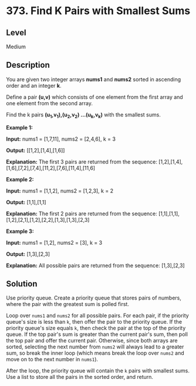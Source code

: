 # 373. Find K Pairs with Smallest Sums
## Level
Medium

## Description
You are given two integer arrays **nums1** and **nums2** sorted in ascending order and an integer **k**.

Define a pair **(u,v)** which consists of one element from the first array and one element from the second array.

Find the k pairs **(u<sub>1</sub>,v<sub>1</sub>),(u<sub>2</sub>,v<sub>2</sub>) ...(u<sub>k</sub>,v<sub>k</sub>)** with the smallest sums.

**Example 1:**

**Input:** nums1 = [1,7,11], nums2 = [2,4,6], k = 3

**Output:** [[1,2],[1,4],[1,6]] 

**Explanation:** The first 3 pairs are returned from the sequence: [1,2],[1,4],[1,6],[7,2],[7,4],[11,2],[7,6],[11,4],[11,6]

**Example 2:**

**Input:** nums1 = [1,1,2], nums2 = [1,2,3], k = 2

**Output:** [1,1],[1,1]

**Explanation:** The first 2 pairs are returned from the sequence: [1,1],[1,1],[1,2],[2,1],[1,2],[2,2],[1,3],[1,3],[2,3]

**Example 3:**

**Input:** nums1 = [1,2], nums2 = [3], k = 3

**Output:** [1,3],[2,3]

**Explanation:** All possible pairs are returned from the sequence: [1,3],[2,3]

## Solution
Use priority queue. Create a priority queue that stores pairs of numbers, where the pair with the greatest sum is polled first.

Loop over `nums1` and `nums2` for all possible pairs. For each pair, if the priority queue's size is less than `k`, then offer the pair to the priority queue. If the priority queue's size equals `k`, then check the pair at the top of the priority queue. If the top pair's sum is greater than the current pair's sum, then poll the top pair and offer the current pair. Otherwise, since both arrays are sorted, selecting the next number from `nums2` will always lead to a greater sum, so break the inner loop (which means break the loop over `nums2` and move on to the next number in `nums1`).

After the loop, the priority queue will contain the `k` pairs with smallest sums. Use a list to store all the pairs in the sorted order, and return.
